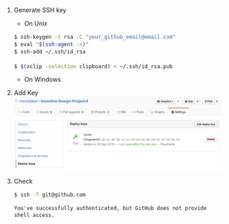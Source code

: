 1. Generate SSH key
	* On Unix
	```bash
	$ ssh-keygen -t rsa -C "your_github_email@email.com"
	$ eval "$(ssh-agent -s)"
	$ ssh-add ~/.ssh/id_rsa

	$ $(xclip -selection clipboard) < ~/.ssh/id_rsa.pub
	```
	* On Windows

2. Add Key
	![deploy key](image/deploy_keys.png)

3. Check
	```bash
	$ ssh -T git@github.com
	```
	```
	You've successfully authenticated, but GitHub does not provide shell access.
	```
